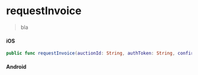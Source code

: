 # requestInvoice

> bla

<!-- tabs:start -->

#### **iOS**

```swift
public func requestInvoice(auctionId: String, authToken: String, confirmationNumber: String, billingCustomer: SBBillingCustomer) -> SBPromise<Void>
```

#### **Android**

```kotlin
```

<!-- tabs:end -->